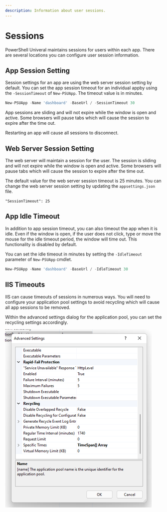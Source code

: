 ```yaml
---
description: Information about user sessions.
---
```


# Sessions

PowerShell Univeral maintains sessions for users within each app. There are several locations you can configure user session information.&#x20;

## App Session Setting

Session settings for an app are using the web server session setting by default. You can set the app session timeout for an individual appby using the `-SessionTimeout` of `New-PSUApp`. The timeout value is in minutes.&#x20;

```powershell
New-PSUApp -Name 'dashboard' -BaseUrl / -SessionTimeout 30
```

App sessions are sliding and will not expire while the window is open and active. Some browsers will pause tabs which will cause the session to expire after the time out.&#x20;

Restarting an app will cause all sessions to disconnect.&#x20;

## Web Server Session Setting

The web server will maintain a session for the user. The session is sliding and will not expire while the window is open and active. Some browsers will pause tabs which will cause the session to expire after the time out. &#x20;

The default value for the web server session timeout is 25 minutes. You can change the web server session setting by updating the `appsettings.json` file.&#x20;

```
"SessionTimeout": 25
```

## App Idle Timeout

In addition to app session timeout, you can also timeout the app when it is idle. Even if the window is open, if the user does not click, type or move the mouse for the idle timeout period, the window will time out. This functionality is disabled by default.&#x20;

You can set the idle timeout in minutes by setting the `-IdleTimeout` parameter of `New-PSUApp` cmdlet.&#x20;

```powershell
New-PSUApp -Name 'dashboard' -BaseUrl / -IdleTimeout 30
```

## IIS Timeouts

IIS can cause timeouts of sessions in numerous ways. You will need to configure your application pool settings to avoid recycling which will cause all app sessions to be removed.&#x20;

Within the advanced settings dialog for the application pool, you can set the recycling settings accordingly.&#x20;

![Figure shows the recommended recycling settings for IIS](<../.gitbook/assets/image (461).png>)
